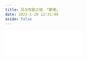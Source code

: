 ```yaml
---
title: 风与牧歌之城.「蒙德」
date: 2023-1-20 12:31:09
aside: false
---
```


<iframe frameborder="no" border="0" marginwidth="0" marginheight="0" width=50% height=86 src="//music.163.com/outchain/player?type=2&id=1481392245&auto=1&height=66"></iframe>

